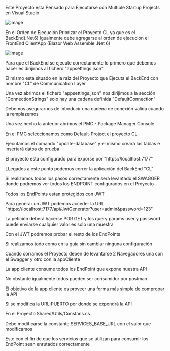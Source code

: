 Este Proyecto esta Pensado para Ejecutarse con Multiple Startup Projects en Visual Studio 

![image](https://github.com/yfelo820/ShopApp/assets/77872958/6e055554-fa07-4a40-9ff5-c79262939626)

En el Orden de Ejecución Priorizar el Proyecto CL ya que es el BackEnd(.Net6)
Igualmente debe agregarse al orden de ejecución el FrontEnd ClientApp (Blazor Web Assemble .Net 6)

![image](https://github.com/yfelo820/ShopApp/assets/77872958/43a0286b-c421-4ded-a354-bc909071974d)


Para que el BackEnd se ejecute correctamente lo primero que debemos hacer es dirijirnos al fichero "appsettings.json"

El mismo esta situado en la raiz del Proyecto que Ejecuta el BackEnd con nombre "CL" de Communication Layer

Una vez abrimos el fichero "appsettings.json" nos dirijimos a la sección "ConnectionStrings" solo hay una cadena definida "DefaultConnection" 

Debemos asegurarnos de introducir una cadena de conexión valida cuando la remplazemos 

Una vez hecho la anterior abrimos el PMC - Package Manager Console 

En el PMC seleccionamos como Default-Project el proyecto CL

Ejecutamos el comando "update-database" y el mismo creará las tablas e insertará datos de prueba

El proyecto esta configurado para exporse por "https://localhost:7177" 

LLegados a este punto podemos correr la aplicación del BackEnd "CL"

Si realizamos todos los pasos correctamente será levantado el SWAGGER donde podremos ver todos los ENDPOINT configurados en el Proyecto

Todos los EndPoints estan protegidos con JWT 

Para generar un JWT podemos acceder la URL "https://localhost:7177/api/JwtGenerator?user=admin&password=123"

La petición deberá hacerse POR GET y los query params user y password puede enviarse cualquier valor es solo una muestra

Con el JWT podremos probar el resto de los EndPoints

Si realizamos todo como en la guía sin cambiar ninguna configuración

Cuando corramos el Proyecto deben de levantarse 2 Navegadores una con el Swagger y otro con la appCliente

La app cliente consume todos los EndPoint que expone nuestra API

No obstante igualmente todos pueden ser consumidor por postman 

El objetivo de la app cliente es proveer una forma más simple de comprobar la API

Si se modifica la URL:PUERTO por donde se expondrá la API 

En el Proyecto Shared/Utils/Constans.cs

Debe modificarse la constante SERVICES_BASE_URL con el valor que modificamos

Este con el fin de que los servicios que se utilizan para consumir los EndPoint sean enrutados correctamente


